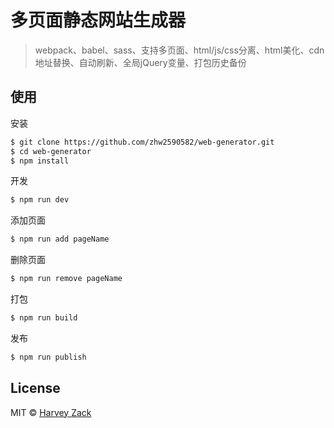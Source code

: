 # 多页面静态网站生成器
> webpack、babel、sass、支持多页面、html/js/css分离、html美化、cdn地址替换、自动刷新、全局jQuery变量、打包历史备份

## 使用

安装

```sh
$ git clone https://github.com/zhw2590582/web-generator.git
$ cd web-generator
$ npm install
```

开发

```sh
$ npm run dev
```

添加页面

```sh
$ npm run add pageName
```

删除页面

```sh
$ npm run remove pageName
```

打包

```sh
$ npm run build
```

发布

```sh
$ npm run publish
```

## License

MIT © [Harvey Zack](https://www.zhw-island.com/)